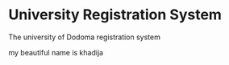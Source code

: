 # University Registration System
The university of Dodoma registration system

my beautiful name is khadija
